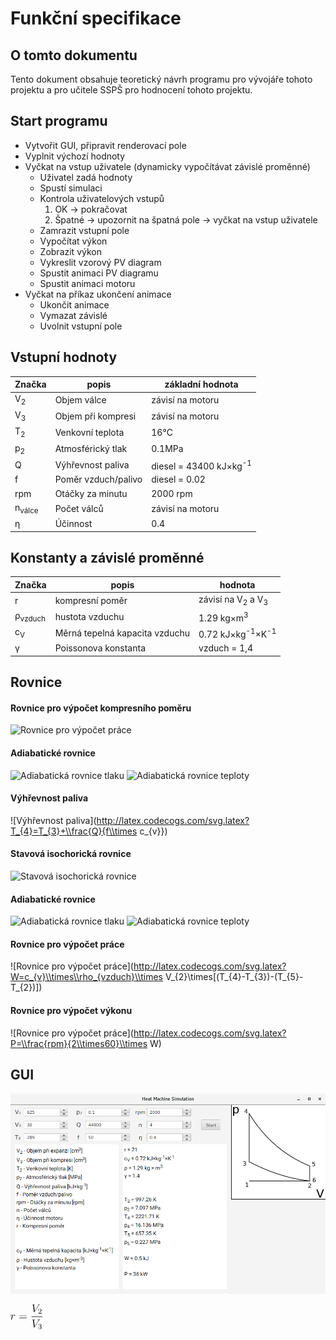 # Funkční specifikace

## O tomto dokumentu
Tento dokument obsahuje teoretický návrh programu pro vývojáře tohoto projektu a pro učitele SSPŠ pro hodnocení tohoto projektu.

## Start programu
 * Vytvořit GUI, připravit renderovací pole
 * Vyplnit výchozí hodnoty
 * Vyčkat na vstup uživatele (dynamicky vypočítávat závislé proměnné)
    * Uživatel zadá hodnoty
    * Spustí simulaci
    * Kontrola uživatelových vstupů
        1. OK &rarr; pokračovat
        2. Špatné &rarr; upozornit na špatná pole &rarr; vyčkat na vstup uživatele
    * Zamrazit vstupní pole
    * Vypočítat výkon
    * Zobrazit výkon
    * Vykreslit vzorový PV diagram
    * Spustit animaci PV diagramu
    * Spustit animaci motoru
 * Vyčkat na příkaz ukončení animace
    * Ukončit animace
    * Vymazat závislé
    * Uvolnit vstupní pole
## Vstupní hodnoty
Značka|popis|základní hodnota
---|---|---
V<sub>2</sub>|Objem válce|závisí na motoru
V<sub>3</sub>|Objem při kompresi|závisí na motoru
T<sub>2</sub>|Venkovní teplota|16°C
p<sub>2</sub>|Atmosférický tlak|0.1MPa
Q|Výhřevnost paliva|diesel = 43400 kJ&times;kg<sup>-1</sup>
f|Poměr vzduch/palivo|diesel = 0.02
rpm|Otáčky za minutu|2000 rpm
n<sub>válce</sub>|Počet válců|závisí na motoru
&eta;|Účinnost|0.4
 
## Konstanty a závislé proměnné
Značka|popis|hodnota
---|---|---
r|kompresní poměr|závisí na V<sub>2</sub> a V<sub>3</sub>
&rho;<sub>vzduch</sub>|hustota vzduchu|1.29 kg&times;m<sup>3</sup>
c<sub>V</sub>|Měrná tepelná kapacita vzduchu|0.72 kJ&times;kg<sup>-1</sup>&times;K<sup>-1</sup>
&gamma;|Poissonova konstanta|vzduch = 1,4    
## Rovnice
#### Rovnice pro výpočet kompresního poměru
![Rovnice pro výpočet práce](http://latex.codecogs.com/svg.latex?r=\\frac{V_{2}}{V_{3}})
#### Adiabatické rovnice
![Adiabatická rovnice tlaku](http://latex.codecogs.com/svg.latex?\\frac{p_{3}}{p_{2}}=r^{\\gamma})
![Adiabatická rovnice teploty](http://latex.codecogs.com/svg.latex?\\frac{T_{3}}{T_{2}}=r^{\\gamma-1})
#### Výhřevnost paliva
![Výhřevnost paliva](http://latex.codecogs.com/svg.latex?T_{4}=T_{3}+\\frac{Q}{f\\times c_{v}})
#### Stavová isochorická rovnice
![Stavová isochorická rovnice](http://latex.codecogs.com/svg.latex?\\frac{p_{4}}{p_{3}}=\\frac{T_{4}}{T_{3}})
#### Adiabatické rovnice
![Adiabatická rovnice tlaku](http://latex.codecogs.com/svg.latex?\\frac{p_{4}}{p_{5}}=r^{\\gamma})
![Adiabatická rovnice teploty](http://latex.codecogs.com/svg.latex?\\frac{T_{4}}{T_{5}}=r^{\\gamma-1})
#### Rovnice pro výpočet práce
![Rovnice pro výpočet práce](http://latex.codecogs.com/svg.latex?W=c_{v}\\times\\rho_{vzduch}\\times V_{2}\\times[(T_{4}-T_{3})-(T_{5}-T_{2})])
#### Rovnice pro výpočet výkonu
![Rovnice pro výpočet práce](http://latex.codecogs.com/svg.latex?P=\\frac{rpm}{2\\times60}\\times W)
## GUI
![GUI](https://raw.githubusercontent.com/LuSo58/heat_machine_simulation/master/preview.png)



<div>
<svg height='29.6637pt' version='1.1' viewBox='0 0 38.5318 29.6637' width='38.5318pt' xmlns='http://www.w3.org/2000/svg' xmlns:xlink='http://www.w3.org/1999/xlink'>
<defs>
<path d='M7.428 -6.864C7.836 -7.512 8.208 -7.8 8.82 -7.848C8.94 -7.86 9.036 -7.86 9.036 -8.076C9.036 -8.124 9.012 -8.196 8.904 -8.196C8.688 -8.196 8.172 -8.172 7.956 -8.172C7.608 -8.172 7.248 -8.196 6.912 -8.196C6.816 -8.196 6.696 -8.196 6.696 -7.968C6.696 -7.86 6.804 -7.848 6.852 -7.848C7.296 -7.812 7.344 -7.596 7.344 -7.452C7.344 -7.272 7.176 -6.996 7.164 -6.984L3.396 -1.008L2.556 -7.476C2.556 -7.824 3.18 -7.848 3.312 -7.848C3.492 -7.848 3.6 -7.848 3.6 -8.076C3.6 -8.196 3.468 -8.196 3.432 -8.196C3.228 -8.196 2.988 -8.172 2.784 -8.172H2.112C1.236 -8.172 0.876 -8.196 0.864 -8.196C0.792 -8.196 0.648 -8.196 0.648 -7.98C0.648 -7.848 0.732 -7.848 0.924 -7.848C1.536 -7.848 1.572 -7.74 1.608 -7.44L2.568 -0.036C2.604 0.216 2.604 0.252 2.772 0.252C2.916 0.252 2.976 0.216 3.096 0.024L7.428 -6.864Z' id='g0-86'/>
<path d='M4.668 -4.908C4.296 -4.836 4.104 -4.572 4.104 -4.308C4.104 -4.02 4.332 -3.924 4.5 -3.924C4.836 -3.924 5.112 -4.212 5.112 -4.572C5.112 -4.956 4.74 -5.292 4.14 -5.292C3.66 -5.292 3.108 -5.076 2.604 -4.344C2.52 -4.98 2.04 -5.292 1.56 -5.292C1.092 -5.292 0.852 -4.932 0.708 -4.668C0.504 -4.236 0.324 -3.516 0.324 -3.456C0.324 -3.408 0.372 -3.348 0.456 -3.348C0.552 -3.348 0.564 -3.36 0.636 -3.636C0.816 -4.356 1.044 -5.052 1.524 -5.052C1.812 -5.052 1.896 -4.848 1.896 -4.5C1.896 -4.236 1.776 -3.768 1.692 -3.396L1.356 -2.1C1.308 -1.872 1.176 -1.332 1.116 -1.116C1.032 -0.804 0.9 -0.24 0.9 -0.18C0.9 -0.012 1.032 0.12 1.212 0.12C1.344 0.12 1.572 0.036 1.644 -0.204C1.68 -0.3 2.124 -2.112 2.196 -2.388C2.256 -2.652 2.328 -2.904 2.388 -3.168C2.436 -3.336 2.484 -3.528 2.52 -3.684C2.556 -3.792 2.88 -4.38 3.18 -4.644C3.324 -4.776 3.636 -5.052 4.128 -5.052C4.32 -5.052 4.512 -5.016 4.668 -4.908Z' id='g0-114'/>
<path d='M8.1 -3.888C8.268 -3.888 8.484 -3.888 8.484 -4.104C8.484 -4.332 8.28 -4.332 8.1 -4.332H1.032C0.864 -4.332 0.648 -4.332 0.648 -4.116C0.648 -3.888 0.852 -3.888 1.032 -3.888H8.1ZM8.1 -1.656C8.268 -1.656 8.484 -1.656 8.484 -1.872C8.484 -2.1 8.28 -2.1 8.1 -2.1H1.032C0.864 -2.1 0.648 -2.1 0.648 -1.884C0.648 -1.656 0.852 -1.656 1.032 -1.656H8.1Z' id='g1-61'/>
<path d='M2.256 -1.632C2.384 -1.752 2.72 -2.016 2.848 -2.128C3.344 -2.584 3.816 -3.024 3.816 -3.752C3.816 -4.704 3.016 -5.32 2.016 -5.32C1.056 -5.32 0.424 -4.592 0.424 -3.88C0.424 -3.488 0.736 -3.432 0.848 -3.432C1.016 -3.432 1.264 -3.552 1.264 -3.856C1.264 -4.272 0.864 -4.272 0.768 -4.272C1 -4.856 1.536 -5.056 1.928 -5.056C2.672 -5.056 3.056 -4.424 3.056 -3.752C3.056 -2.92 2.472 -2.312 1.528 -1.344L0.52 -0.304C0.424 -0.216 0.424 -0.2 0.424 0H3.584L3.816 -1.432H3.568C3.544 -1.272 3.48 -0.872 3.384 -0.72C3.336 -0.656 2.728 -0.656 2.6 -0.656H1.176L2.256 -1.632Z' id='g2-50'/>
<path d='M2.024 -2.672C2.656 -2.672 3.056 -2.208 3.056 -1.368C3.056 -0.368 2.488 -0.072 2.064 -0.072C1.624 -0.072 1.024 -0.232 0.744 -0.656C1.032 -0.656 1.232 -0.84 1.232 -1.104C1.232 -1.36 1.048 -1.544 0.792 -1.544C0.576 -1.544 0.352 -1.408 0.352 -1.088C0.352 -0.328 1.168 0.168 2.08 0.168C3.144 0.168 3.888 -0.568 3.888 -1.368C3.888 -2.032 3.36 -2.64 2.544 -2.816C3.176 -3.04 3.648 -3.584 3.648 -4.224S2.928 -5.32 2.096 -5.32C1.24 -5.32 0.592 -4.856 0.592 -4.248C0.592 -3.952 0.792 -3.824 1 -3.824C1.248 -3.824 1.408 -4 1.408 -4.232C1.408 -4.528 1.152 -4.64 0.976 -4.648C1.312 -5.088 1.928 -5.112 2.072 -5.112C2.28 -5.112 2.888 -5.048 2.888 -4.224C2.888 -3.664 2.656 -3.328 2.544 -3.2C2.304 -2.952 2.12 -2.936 1.632 -2.904C1.48 -2.896 1.416 -2.888 1.416 -2.784C1.416 -2.672 1.488 -2.672 1.624 -2.672H2.024Z' id='g2-51'/>
</defs>
<g id='page1' transform='matrix(1.12578 0 0 1.12578 -63.986 -61.02)'>
<use x='56.6248' xlink:href='#g0-114' y='70.3181'/>
<use x='65.5796' xlink:href='#g1-61' y='70.3181'/>
<use x='79.2516' xlink:href='#g0-86' y='62.2'/>
<use x='86.1016' xlink:href='#g2-50' y='64'/>
<rect height='0.47998' width='11.6' x='79.2516' y='67.0781'/>
<use x='79.2516' xlink:href='#g0-86' y='78.5495'/>
<use x='86.1016' xlink:href='#g2-51' y='80.3495'/>
</g>
</svg>
</div>
